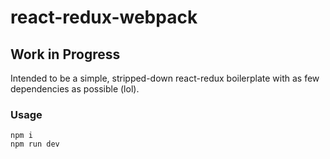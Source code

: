 # react-redux-webpack
## Work in Progress
Intended to be a simple, stripped-down react-redux boilerplate with as few dependencies as possible (lol).

### Usage
````
npm i
npm run dev
````
